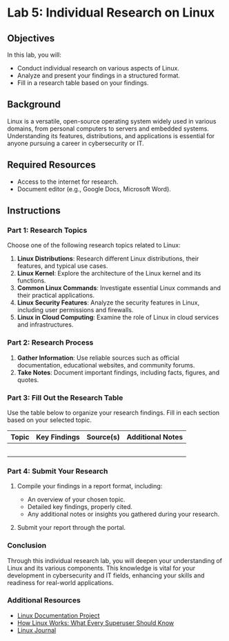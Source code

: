 # Lab 5: Individual Research on Linux

## Objectives
In this lab, you will:
- Conduct individual research on various aspects of Linux.
- Analyze and present your findings in a structured format.
- Fill in a research table based on your findings.

## Background
Linux is a versatile, open-source operating system widely used in various domains, from personal computers to servers and embedded systems. Understanding its features, distributions, and applications is essential for anyone pursuing a career in cybersecurity or IT.

## Required Resources
- Access to the internet for research.
- Document editor (e.g., Google Docs, Microsoft Word).

## Instructions

### Part 1: Research Topics
Choose one of the following research topics related to Linux:

1. **Linux Distributions**: Research different Linux distributions, their features, and typical use cases.
2. **Linux Kernel**: Explore the architecture of the Linux kernel and its functions.
3. **Common Linux Commands**: Investigate essential Linux commands and their practical applications.
4. **Linux Security Features**: Analyze the security features in Linux, including user permissions and firewalls.
5. **Linux in Cloud Computing**: Examine the role of Linux in cloud services and infrastructures.

### Part 2: Research Process
1. **Gather Information**: Use reliable sources such as official documentation, educational websites, and community forums.
2. **Take Notes**: Document important findings, including facts, figures, and quotes.

### Part 3: Fill Out the Research Table
Use the table below to organize your research findings. Fill in each section based on your selected topic.

| Topic               | Key Findings                                               | Source(s)                         | Additional Notes                   |
|---------------------|-----------------------------------------------------------|-----------------------------------|------------------------------------|
|                     |                                                           |                                   |                                    |
|                     |                                                           |                                   |                                    |
|                     |                                                           |                                   |                                    |
|                     |                                                           |                                   |                                    |
|                     |                                                           |                                   |                                    |

### Part 4: Submit Your Research
1. Compile your findings in a report format, including:
   - An overview of your chosen topic.
   - Detailed key findings, properly cited.
   - Any additional notes or insights you gathered during your research.
   
2. Submit your report through the portal.

### Conclusion
Through this individual research lab, you will deepen your understanding of Linux and its various components. This knowledge is vital for your development in cybersecurity and IT fields, enhancing your skills and readiness for real-world applications.

### Additional Resources
- [Linux Documentation Project](https://www.tldp.org)
- [How Linux Works: What Every Superuser Should Know](https://www.amazon.com/How-Linux-Works-Superuser-Should/dp/1593270679)
- [Linux Journal](https://www.linuxjournal.com)